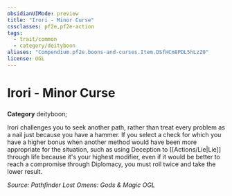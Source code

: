 ```yaml
---
obsidianUIMode: preview
title: "Irori - Minor Curse"
cssclasses: pf2e,pf2e-action
tags:
  - trait/common
  - category/deityboon
aliases: "Compendium.pf2e.boons-and-curses.Item.DSfHCm8PDL5hLzZ0"
license: OGL
---
```

# Irori - Minor Curse

### 

**Category** deityboon; 




Irori challenges you to seek another path, rather than treat every problem as a nail just because you have a hammer. If you select a check for which you have a higher bonus when another method would have been more appropriate for the situation, such as using Deception to [[Actions/Lie|Lie]] through life because it's your highest modifier, even if it would be better to reach a compromise through Diplomacy, you must roll twice and take the lower result.

*Source: Pathfinder Lost Omens: Gods & Magic*
*OGL*